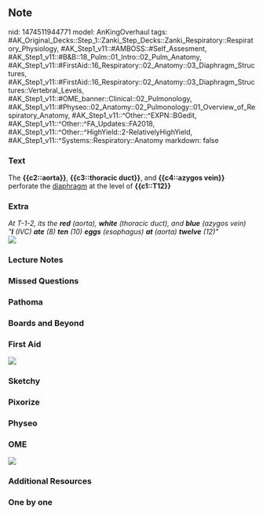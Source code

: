## Note
nid: 1474511944771
model: AnKingOverhaul
tags: #AK_Original_Decks::Step_1::Zanki_Step_Decks::Zanki_Respiratory::Respiratory_Physiology, #AK_Step1_v11::#AMBOSS::#Self_Assesment, #AK_Step1_v11::#B&B::18_Pulm::01_Intro::02_Pulm_Anatomy, #AK_Step1_v11::#FirstAid::16_Respiratory::02_Anatomy::03_Diaphragm_Structures, #AK_Step1_v11::#FirstAid::16_Respiratory::02_Anatomy::03_Diaphragm_Structures::Vertebral_Levels, #AK_Step1_v11::#OME_banner::Clinical::02_Pulmonology, #AK_Step1_v11::#Physeo::02_Anatomy::02_Pulmonology::01_Overview_of_Respiratory_Anatomy, #AK_Step1_v11::^Other::^EXPN::BGedit, #AK_Step1_v11::^Other::^FA_Updates::FA2018, #AK_Step1_v11::^Other::^HighYield::2-RelativelyHighYield, #AK_Step1_v11::^Systems::Respiratory::Anatomy
markdown: false

### Text
<div>
  The <b>{{c2::aorta}}</b>, <b>{{c3::thoracic duct}}</b>, and
  <b>{{c4::azygos vein}}</b> perforate the <u>diaphragm</u> at the
  level of <b>{{c1::T12}}</b>
</div>

### Extra
<div>
  <i>At T-1-2, its the <b>red</b> (aorta), <b>white</b> (thoracic
  duct), and <b>blue</b> (azygos vein)</i>
</div>
<div>
  <i>"</i><i><b>I</b> (IVC) <b>ate</b> (8) <b>ten</b> (10)
  <b>eggs</b> (esophagus) <b>at</b> (aorta) <b>twelve</b> (12)"</i>
</div>
<div><img src="paste-243533235618120.jpg"></div>

### Lecture Notes


### Missed Questions


### Pathoma


### Boards and Beyond


### First Aid
<img src="tmp6W3dQj.png">

### Sketchy


### Pixorize


### Physeo


### OME
<div class="ome-widget">
  <a href=
  "https://onlinemeded.org/spa/pulmonology?ref=anki"><img src=
  "_OME_AnkiFlashcards_Topic_5.png"></a>
</div>

### Additional Resources


### One by one

